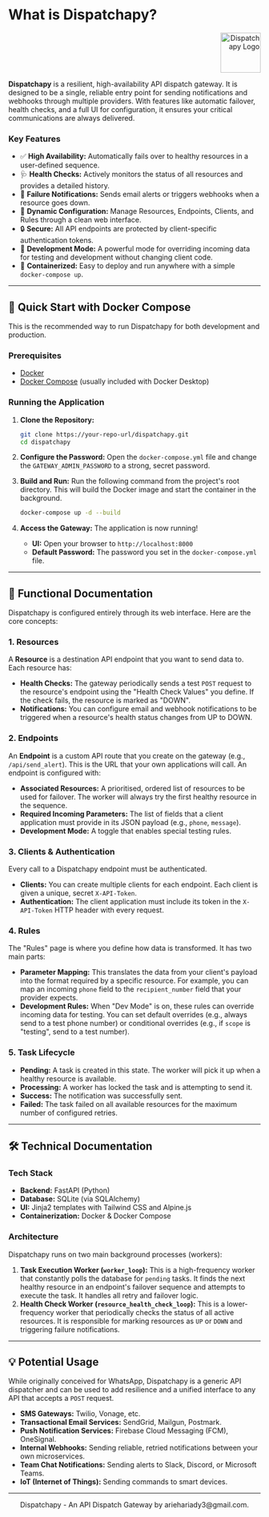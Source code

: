 # What is Dispatchapy?

<div align="right">
  <img src="https://raw.githubusercontent.com/user/repo/main/statics/favicon.svg" alt="Dispatchapy Logo" width="80">
</div>

**Dispatchapy** is a resilient, high-availability API dispatch gateway. It is designed to be a single, reliable entry point for sending notifications and webhooks through multiple providers. With features like automatic failover, health checks, and a full UI for configuration, it ensures your critical communications are always delivered.

### Key Features

-   ✅ **High Availability:** Automatically fails over to healthy resources in a user-defined sequence.
-   🩺 **Health Checks:** Actively monitors the status of all resources and provides a detailed history.
-   📧 **Failure Notifications:** Sends email alerts or triggers webhooks when a resource goes down.
-   🔧 **Dynamic Configuration:** Manage Resources, Endpoints, Clients, and Rules through a clean web interface.
-   🔒 **Secure:** All API endpoints are protected by client-specific authentication tokens.
-   🧪 **Development Mode:** A powerful mode for overriding incoming data for testing and development without changing client code.
-   🐳 **Containerized:** Easy to deploy and run anywhere with a simple `docker-compose up`.

---

## 🚀 Quick Start with Docker Compose

This is the recommended way to run Dispatchapy for both development and production.

### Prerequisites

- [Docker](https://www.docker.com/get-started)
- [Docker Compose](https://docs.docker.com/compose/install/) (usually included with Docker Desktop)

### Running the Application

1.  **Clone the Repository:**
    ```bash
    git clone https://your-repo-url/dispatchapy.git
    cd dispatchapy
    ```

2.  **Configure the Password:**
    Open the `docker-compose.yml` file and change the `GATEWAY_ADMIN_PASSWORD` to a strong, secret password.

3.  **Build and Run:**
    Run the following command from the project's root directory. This will build the Docker image and start the container in the background.
    ```bash
    docker-compose up -d --build
    ```

4.  **Access the Gateway:**
    The application is now running!
    - **UI:** Open your browser to `http://localhost:8000`
    - **Default Password:** The password you set in the `docker-compose.yml` file.

---

## 📖 Functional Documentation

Dispatchapy is configured entirely through its web interface. Here are the core concepts:

### 1. Resources
A **Resource** is a destination API endpoint that you want to send data to. Each resource has:
- **Health Checks:** The gateway periodically sends a test `POST` request to the resource's endpoint using the "Health Check Values" you define. If the check fails, the resource is marked as "DOWN".
- **Notifications:** You can configure email and webhook notifications to be triggered when a resource's health status changes from UP to DOWN.

### 2. Endpoints
An **Endpoint** is a custom API route that you create on the gateway (e.g., `/api/send_alert`). This is the URL that your own applications will call. An endpoint is configured with:
- **Associated Resources:** A prioritised, ordered list of resources to be used for failover. The worker will always try the first healthy resource in the sequence.
- **Required Incoming Parameters:** The list of fields that a client application must provide in its JSON payload (e.g., `phone`, `message`).
- **Development Mode:** A toggle that enables special testing rules.

### 3. Clients & Authentication
Every call to a Dispatchapy endpoint must be authenticated.
- **Clients:** You can create multiple clients for each endpoint. Each client is given a unique, secret `X-API-Token`.
- **Authentication:** The client application must include its token in the `X-API-Token` HTTP header with every request.

### 4. Rules
The "Rules" page is where you define how data is transformed. It has two main parts:
- **Parameter Mapping:** This translates the data from your client's payload into the format required by a specific resource. For example, you can map an incoming `phone` field to the `recipient_number` field that your provider expects.
- **Development Rules:** When "Dev Mode" is on, these rules can override incoming data for testing. You can set default overrides (e.g., always send to a test phone number) or conditional overrides (e.g., if `scope` is "testing", send to a test number).

### 5. Task Lifecycle
- **Pending:** A task is created in this state. The worker will pick it up when a healthy resource is available.
- **Processing:** A worker has locked the task and is attempting to send it.
- **Success:** The notification was successfully sent.
- **Failed:** The task failed on all available resources for the maximum number of configured retries.

---

## 🛠️ Technical Documentation

### Tech Stack
- **Backend:** FastAPI (Python)
- **Database:** SQLite (via SQLAlchemy)
- **UI:** Jinja2 templates with Tailwind CSS and Alpine.js
- **Containerization:** Docker & Docker Compose

### Architecture
Dispatchapy runs on two main background processes (workers):
1.  **Task Execution Worker (`worker_loop`):** This is a high-frequency worker that constantly polls the database for `pending` tasks. It finds the next healthy resource in an endpoint's failover sequence and attempts to execute the task. It handles all retry and failover logic.
2.  **Health Check Worker (`resource_health_check_loop`):** This is a lower-frequency worker that periodically checks the status of all active resources. It is responsible for marking resources as `UP` or `DOWN` and triggering failure notifications.

---

## 💡 Potential Usage

While originally conceived for WhatsApp, Dispatchapy is a generic API dispatcher and can be used to add resilience and a unified interface to any API that accepts a `POST` request.

- **SMS Gateways:** Twilio, Vonage, etc.
- **Transactional Email Services:** SendGrid, Mailgun, Postmark.
- **Push Notification Services:** Firebase Cloud Messaging (FCM), OneSignal.
- **Internal Webhooks:** Sending reliable, retried notifications between your own microservices.
- **Team Chat Notifications:** Sending alerts to Slack, Discord, or Microsoft Teams.
- **IoT (Internet of Things):** Sending commands to smart devices.

---
<div align="center">
  <p>Dispatchapy - An API Dispatch Gateway by ariehariady3@gmail.com.</p>
</div>
